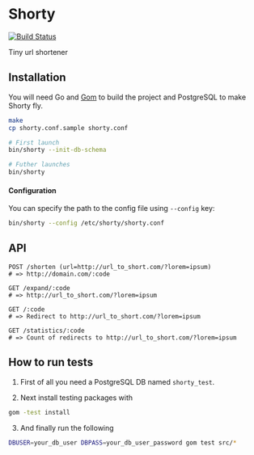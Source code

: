 # Shorty
[![Build Status](https://travis-ci.org/DarthSim/shorty.svg)](https://travis-ci.org/DarthSim/shorty)

Tiny url shortener

## Installation
You will need Go and [Gom](https://github.com/mattn/gom) to build the project and PostgreSQL to make Shorty fly.

```bash
make
cp shorty.conf.sample shorty.conf

# First launch
bin/shorty --init-db-schema

# Futher launches
bin/shorty
```

#### Configuration

You can specify the path to the config file using `--config` key:

```bash
bin/shorty --config /etc/shorty/shorty.conf
```

## API

````
POST /shorten (url=http://url_to_short.com/?lorem=ipsum)
# => http://domain.com/:code

GET /expand/:code
# => http://url_to_short.com/?lorem=ipsum

GET /:code
# => Redirect to http://url_to_short.com/?lorem=ipsum

GET /statistics/:code
# => Count of redirects to http://url_to_short.com/?lorem=ipsum
````

## How to run tests
1. First of all you need a PostgreSQL DB named `shorty_test`.

2. Next install testing packages with
```bash
gom -test install
```

3. And finally run the following
```bash
DBUSER=your_db_user DBPASS=your_db_user_password gom test src/*
```

